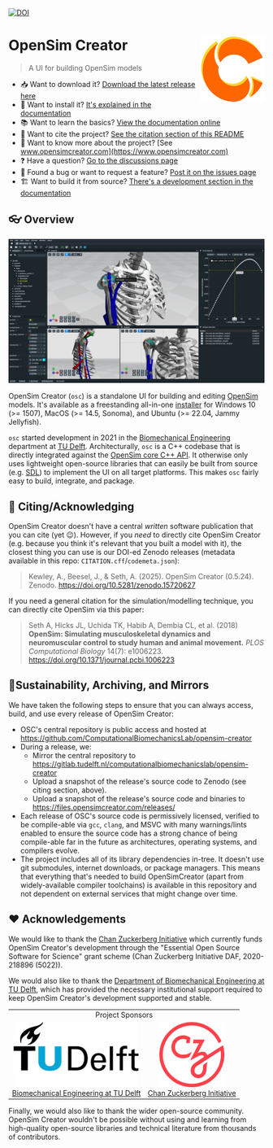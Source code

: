 [![DOI](https://zenodo.org/badge/DOI/10.5281/zenodo.7703588.svg)](https://doi.org/10.5281/zenodo.7703588)

# OpenSim Creator <img src="resources/OpenSimCreator/textures/logo.svg" align="right" alt="OpenSim Creator Logo" width="128" height="128" />

> A UI for building OpenSim models

- 📥 Want to download it? [Download the latest release here](../../releases/latest)
- 🚀 Want to install it? [It's explained in the documentation](https://docs.opensimcreator.com)
- 📚 Want to learn the basics? [View the documentation online](https://docs.opensimcreator.com)
- 📖 Want to cite the project? [See the citation section of this README](#citing)
- 🧬 Want to know more about the project? [See www.opensimcreator.com](https://www.opensimcreator.com)
- ❓ Have a question? [Go to the discussions page](../../discussions)
- 🐛 Found a bug or want to request a feature? [Post it on the issues page](../../issues)
- 🏗️ Want to build it from source? [There's a development section in the documentation](https://docs.opensimcreator.com)


## 👓 Overview

![screenshot](docs/source/_static/screenshot.jpg)

OpenSim Creator (`osc`) is a standalone UI for building and editing
[OpenSim](https://github.com/opensim-org/opensim-core) models. It's available
as a freestanding all-in-one [installer](../../releases/latest) for Windows 10 (>= 1507),
MacOS (>= 14.5, Sonoma), and Ubuntu (>= 22.04, Jammy Jellyfish).

`osc` started development in 2021 in the [Biomechanical Engineering](https://www.tudelft.nl/3me/over/afdelingen/biomechanical-engineering)
department at [TU Delft](https://www.tudelft.nl/). Architecturally, `osc` is a C++ codebase
that is directly integrated against the [OpenSim core C++ API](https://github.com/opensim-org/opensim-core). It
otherwise only uses lightweight open-source libraries that can easily be built from source
(e.g. [SDL](https://www.libsdl.org/)) to implement the UI on all target platforms. This makes `osc`
fairly easy to build, integrate, and package.


<a name="citing"></a>
## 📖 Citing/Acknowledging

OpenSim Creator doesn't have a central _written_ software publication that you can cite (yet 😉). However, if you _need_ to directly cite OpenSim Creator (e.g. because you think it's relevant that you built a model with it), the closest thing you can use is our DOI-ed Zenodo releases (metadata available in this repo: `CITATION.cff`/`codemeta.json`):

> Kewley, A., Beesel, J., & Seth, A. (2025). OpenSim Creator (0.5.24). Zenodo. https://doi.org/10.5281/zenodo.15720627

If you need a general citation for the simulation/modelling technique, you can directly cite OpenSim via this paper:

> Seth A, Hicks JL, Uchida TK, Habib A, Dembia CL, et al. (2018) **OpenSim: Simulating musculoskeletal dynamics and neuromuscular control to study human and animal movement.** _PLOS Computational Biology_ 14(7): e1006223. https://doi.org/10.1371/journal.pcbi.1006223


## 🌲Sustainability, Archiving, and Mirrors

We have taken the following steps to ensure that you can always access, build, and use
every release of OpenSim Creator:

- OSC's central repository is public access and hosted at https://github.com/ComputationalBiomechanicsLab/opensim-creator
- During a release, we:
  - Mirror the central repository to https://gitlab.tudelft.nl/computationalbiomechanicslab/opensim-creator
  - Upload a snapshot of the release's source code to Zenodo (see citing section, above).
  - Upload a snapshot of the release's source code and binaries to https://files.opensimcreator.com/releases/
- Each release of OSC's source code is permissively licensed, verified to be compile-able via
  `gcc`, `clang`, and MSVC with many warnings/lints enabled to ensure the source code has a
  strong chance of being compile-able far in the future as architectures, operating systems, and
  compilers evolve.
- The project includes all of its library dependencies in-tree. It doesn't use git submodules, internet
  downloads, or package managers. This means that everything that's needed to build OpenSimCreator
  (apart from widely-available compiler toolchains) is available in this repository and not dependent
  on external services that might change over time.


## ❤️ Acknowledgements

We would like to thank the [Chan Zuckerberg Initiative](https://chanzuckerberg.com/) which
currently funds OpenSim Creator's development through the "Essential Open Source Software
for Science" grant scheme (Chan Zuckerberg Initiative DAF, 2020-218896 (5022)).

We would also like to thank the [Department of Biomechanical Engineering at TU Delft](https://www.tudelft.nl/3me/over/afdelingen/biomechanical-engineering),
which has provided the necessary institutional support required to keep OpenSim Creator's
development supported and stable.

<table align="center">
  <tr>
    <td colspan="2" align="center">Project Sponsors</td>
  </tr>
  <tr>
    <td align="center">
      <a href="https://www.tudelft.nl/3me/over/afdelingen/biomechanical-engineering">
        <img src="resources/OpenSimCreator/textures/tudelft_logo.svg" alt="TUD logo" height="128" />
        <br />
        Biomechanical Engineering at TU Delft
      </a>
    </td>
    <td align="center">
      <a href="https://chanzuckerberg.com/">
        <img src="resources/OpenSimCreator/textures/chanzuckerberg_logo.svg" alt="CZI logo" width="128" height="128" />
        <br />
        Chan Zuckerberg Initiative
      </a>
    </td>
  </tr>
</table>

Finally, we would also like to thank the wider open-source community. OpenSim Creator
wouldn't be possible without using and learning from high-quality open-source libraries
and technical literature from thousands of contributors.
